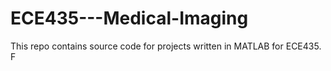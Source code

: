 # ECE435---Medical-Imaging

This repo contains source code for projects written in MATLAB for ECE435.
F